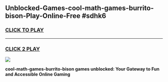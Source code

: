 
## Unblocked-Games-cool-math-games-burrito-bison-Play-Online-Free #sdhk6
<h3>
<a href="https://us.freeplayer.one?title=cool-math-games-burrito-bison&ref=10M">CLICK TO PLAY</a></h3>
<hr>

<h3>
<a href="https://us.freeplayer.one?title=cool-math-games-burrito-bison&ref=10M">CLICK 2 PLAY</a>
  
</h3>

<a href="https://us.freeplayer.one?title=cool-math-games-burrito-bison&ref=10M"><img src="https://clearcache.store/games.png"></a>


**cool-math-games-burrito-bison games unblocked: Your Gateway to Fun and Accessible Online Gaming**
